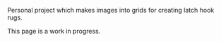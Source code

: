 Personal project which makes images into grids for creating latch hook rugs.

This page is a work in progress.
